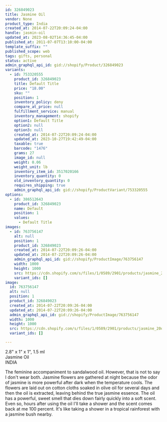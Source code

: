 ```yaml
---
id: 326849023
title: Jasmine Oil
vendor: None
product_type: India
created_at: 2014-07-22T20:09:24-04:00
handle: jasmin-oil
updated_at: 2023-08-02T14:36:45-04:00
published_at: 2011-07-07T13:10:00-04:00
template_suffix: ""
published_scope: web
tags: gifts, personal
status: active
admin_graphql_api_id: gid://shopify/Product/326849023
variants:
  - id: 753320555
    product_id: 326849023
    title: Default Title
    price: "18.00"
    sku: ""
    position: 1
    inventory_policy: deny
    compare_at_price: null
    fulfillment_service: manual
    inventory_management: shopify
    option1: Default Title
    option2: null
    option3: null
    created_at: 2014-07-22T20:09:24-04:00
    updated_at: 2023-10-27T19:42:49-04:00
    taxable: true
    barcode: "1476"
    grams: 27
    image_id: null
    weight: 0.06
    weight_unit: lb
    inventory_item_id: 3517020166
    inventory_quantity: 0
    old_inventory_quantity: 0
    requires_shipping: true
    admin_graphql_api_id: gid://shopify/ProductVariant/753320555
options:
  - id: 386512643
    product_id: 326849023
    name: Default
    position: 1
    values:
      - Default Title
images:
  - id: 763756147
    alt: null
    position: 1
    product_id: 326849023
    created_at: 2014-07-22T20:09:26-04:00
    updated_at: 2014-07-22T20:09:26-04:00
    admin_graphql_api_id: gid://shopify/ProductImage/763756147
    width: 1000
    height: 1000
    src: https://cdn.shopify.com/s/files/1/0589/2901/products/jasmine_20oil.jpeg?v=1406074166
    variant_ids: []
image:
  id: 763756147
  alt: null
  position: 1
  product_id: 326849023
  created_at: 2014-07-22T20:09:26-04:00
  updated_at: 2014-07-22T20:09:26-04:00
  admin_graphql_api_id: gid://shopify/ProductImage/763756147
  width: 1000
  height: 1000
  src: https://cdn.shopify.com/s/files/1/0589/2901/products/jasmine_20oil.jpeg?v=1406074166
  variant_ids: []

---
```


2.8" x 1" x 1", 1.5 ml  
Jasmine Oil  
INDIA

<!-- td {border: 1px solid #ccc;}br {mso-data-placement:same-cell;} -->

The feminine accompaniment to sandalwood oil. However, that is not to say I don't wear both. Jasmine flowers are gathered at night because the odor of jasmine is more powerful after dark when the temperature cools. The flowers are laid out on cotton cloths soaked in olive oil for several days and then the oil is extracted, leaving behind the true jasmine essence. The oil has a powerful, sweet smell that dies down fairly quickly into a soft scent. Even so, hours after using the oil I'll take a shower and the scent comes back at me 100 percent. It's like taking a shower in a tropical rainforest with a jasmine bush nearby.